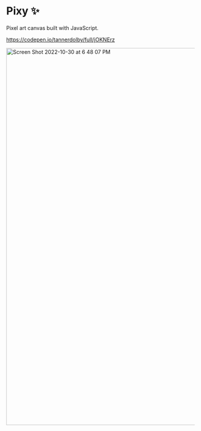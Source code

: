 # Pixy ✨
Pixel art canvas built with JavaScript.

https://codepen.io/tannerdolby/full/jOKNErz

<img width="1008" alt="Screen Shot 2022-10-30 at 6 48 07 PM" src="https://user-images.githubusercontent.com/48612525/198915013-fa839d75-2aa4-41f3-81bf-4a97b847c967.png">
